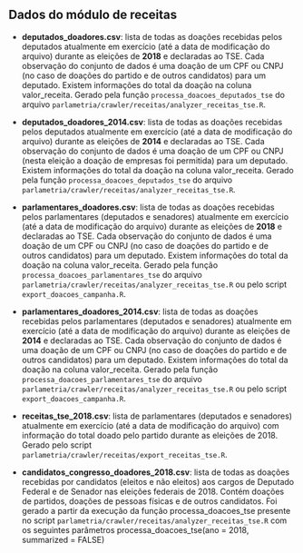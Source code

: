 ## Dados do módulo de receitas

- **deputados_doadores.csv**: lista de todas as doações recebidas pelos deputados atualmente em exercício (até a data de modificação do arquivo) durante as eleições de **2018** e declaradas ao TSE. Cada observação do conjunto de dados é uma doação de um CPF ou CNPJ (no caso de doações do partido e de outros candidatos) para um deputado. Existem informações do total da doação na coluna valor_receita. Gerado pela função `processa_doacoes_deputados_tse` do arquivo `parlametria/crawler/receitas/analyzer_receitas_tse.R`.

- **deputados_doadores_2014.csv**: lista de todas as doações recebidas pelos deputados atualmente em exercício (até a data de modificação do arquivo) durante as eleições de **2014** e declaradas ao TSE. Cada observação do conjunto de dados é uma doação de um CPF ou CNPJ (nesta eleição a doação de empresas foi permitida) para um deputado. Existem informações do total da doação na coluna valor_receita. Gerado pela função `processa_doacoes_deputados_tse` do arquivo `parlametria/crawler/receitas/analyzer_receitas_tse.R`.

- **parlamentares_doadores.csv**: lista de todas as doações recebidas pelos parlamentares (deputados e senadores) atualmente em exercício (até a data de modificação do arquivo) durante as eleições de **2018** e declaradas ao TSE. Cada observação do conjunto de dados é uma doação de um CPF ou CNPJ (no caso de doações do partido e de outros candidatos) para um deputado. Existem informações do total da doação na coluna valor_receita. Gerado pela função `processa_doacoes_parlamentares_tse` do arquivo `parlametria/crawler/receitas/analyzer_receitas_tse.R` ou pelo script `export_doacoes_campanha.R`.

- **parlamentares_doadores_2014.csv**: lista de todas as doações recebidas pelos parlamentares (deputados e senadores) atualmente em exercício (até a data de modificação do arquivo) durante as eleições de **2014** e declaradas ao TSE. Cada observação do conjunto de dados é uma doação de um CPF ou CNPJ (no caso de doações do partido e de outros candidatos) para um deputado. Existem informações do total da doação na coluna valor_receita. Gerado pela função `processa_doacoes_parlamentares_tse` do arquivo `parlametria/crawler/receitas/analyzer_receitas_tse.R` ou pelo script `export_doacoes_campanha.R`.

- **receitas_tse_2018.csv**: lista de parlamentares (deputados e senadores) atualmente em exercício (até a data de modificação do arquivo) com informação do total doado pelo partido durante as eleições de 2018. Gerado pelo script `parlametria/crawler/receitas/export_receitas_tse.R`. 

- **candidatos_congresso_doadores_2018.csv**: lista de todas as doações recebidas por candidatos (eleitos e não eleitos) aos cargos de Deputado Federal e de Senador nas eleições federais de 2018. Contém doações de partidos, doações de pessoas físicas e de outros candidatos.
Foi gerado a partir da execução da função processa_doacoes_tse presente no script `parlametria/crawler/receitas/analyzer_receitas_tse.R` com os seguintes parâmetros processa_doacoes_tse(ano = 2018, summarized = FALSE)